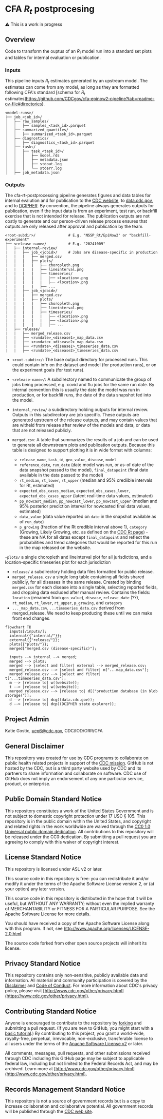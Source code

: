 # CFA $R_t$ postprocesing

⚠️ This is a work in progress

## Overview

Code to transform the ouptus of an $R_t$ model run into a standard set plots and
tables for internal evaluation or publication.

### Inputs
This pipeline inputs $R_t$ estimates generated by an upstream model.
The estimates can come from any model, as long as they are formatted following
CFA's standard [schema for $R_t$ estimates]https://github.com/CDCgov/cfa-epinow2-pipeline?tab=readme-ov-file#directories).

```
<model-runs>/
├── job_<job_id>/
│   ├── raw_samples/
│   │   ├── samples_<task_id>.parquet
│   ├── summarized_quantiles/
│   │   ├── summarized_<task_id>.parquet
│   ├── diagnostics/
│   │   ├── diagnostics_<task_id>.parquet
│   ├── tasks/
│   │   ├── task_<task_id>/
│   │   │   ├── model.rds
│   │   │   ├── metadata.json
│   │   │   ├── stdout.log
│   │   │   └── stderr.log
│   ├── job_metadata.json
```

### Outputs
The cfa-rt-postprocessing pipeilne generates figures and data tables for
internal evalution and for publication to the [CDC website](), to
[data.cdc.gov](), and to [DCIPHER](). By convention, the pipeline always
generates outputs for publication, even if the input data is from an experiment,
test run, or backfill exercise that is not intended for release. The publication
outputs are not costly to generate and our person-driven release process ensures
that outputs are only released after approval and publication by the team.


```
<root-subdir>/               # E.g. "NSSP_Rt/EpiNow2" or "backfill-experiment"
├── <release-name>/          # E.g. "20241009"
│   ├── internal-review/
|   |   ├── job_<jobid>/     # Jobs are disease-specific in production
|   |   |   ├── merged.csv
|   |   |   ├── plots/
|   |   |   |   ├── choropleth.png
|   |   |   |   ├── lineinterval.png
|   |   |   |   ├── timeseries/
|   |   |   |   |   ├── <location>.png
|   |   |   |   |   ├── <location>.png
|   |   |   |   ├── ...
|   |   ├── job_<jobid>/
|   |   |   ├── merged.csv
|   |   |   ├── plots/
|   |   |   |   ├── choropleth.png
|   |   |   |   ├── lineinterval.png
|   |   |   |   ├── timeseries/
|   |   |   |   |   ├── <location>.png
|   |   |   |   |   ├── <location>.png
|   |   |   |   |   ├── ...
|   ├── release/
|   |   ├── merged_release.csv
|   |   ├── <rundate>_<disease1>_map_data.csv
|   |   ├── <rundate>_<disease2>_map_data.csv
|   |   ├── <rundate>_<disease1>_timeseries_data.csv
|   |   ├── <rundate>_<disease2>_timeseries_data.csv
```

- `<root-subdir>/`: The base output directory for processed runs. This could
contain info on the dataset and model (for production runs), or on the
experiment goals (for test runs).
- `<release-name>/`: A subdirectory named to communicate the group of jobs
being processed, e.g. covid and flu jobs for the same run date.
By internal convention this is usually the date the model was run in production,
or for backfill runs, the date of the data snapshot fed into the model.
- `internal_review/` a subdirectory holding outputs for internal review. Outputs
in this subdirectory are job specific. These outputs are generated upstream of
the release outputs, and may contain values that are witheld from release after
review of the models and data, or data that are not released publicly.
- `merged.csv`: A table that summarizes the results of a job and can
be used to generate all downstream plots and publication outputs. Because this
table is designed to support plotting it is in wide format with columns:

  - `release_name`, `task_id`, `geo_value`, `disease`, `model`
  - `reference_date`, `run_date` (date model was run, or as-of date of the data snapshot passed to the model), `final_datapoint` (final date available in the data passed to the model)
  - `rt_median`, `rt_lower`, `rt_upper` (median and 95% crediible intervals for Rt, estimated)
  - `expected_obs_cases_median`, `expected_obs_cases_lower`, `expected_obs_cases_upper` (latent real-time data values, estimated)
  - `pp_nowcast_median`, `pp_nowcast_lower`, `pp_nowcast_upper` (median and 95% posterior prediction interval for nowcasted final data values, estimated)
  - `data_value` (data value reported on `date` in the snapshot available as of `run_date`)
  - `p_growing` (fraction of the Rt credible interval above 1), `category` (Growing, Likely Growing, etc. as defined on the [CDC Rt page](https://www.cdc.gov/cfa-modeling-and-forecasting/rt-estimates/index.html)) - these are NA for all dates except `final_datapoint` and reflect the probabilities and trend categories that would be reported for this run in the map released on the website.

-`plots/` a single choropleth and lineinterval plot for all jurisdictions, and a
location-specific timeseries plot for each jurisdiction
- `release/` a subdirectory holding data files formatted for public release.
- `merged_release.csv` a single long table containing all fields shared
publicly, for all diseases in the same release. Created by binding `merged.csv`
for each disease into a single table, selecting reported fields, and dropping
data excluded after manual review. Contains the fields:  `location` (renamed from `geo_value`), `disease`, `release_date` (??), `rt_median`, `rt_lower`, `rt_upper`, `p_growing`, and `category`
- `..._map_data.csv`, `...timeseries_data.csv` derived from merged_release. We
need to keep producing these until we can make front end changes.

```mermaid
flowchart TD
  inputs[/inputs/];
  internal{{"internal/"}};
  external{{"release/"}};
  plots{{"plots/"}};
  merged["merged.csv (disease-specific)"];

  inputs --> internal --> merged;
  merged --> plots;
  merged --> |select and filter| external --> merged_release.csv;
  merged_release.csv --> |select and filter| m["...map_data.csv"];
  merged_release.csv --> |select and filter| t["...timeseries_data.csv"];
  m --> |release to| w((website));
  t --> |release to| w((website));
  merged_release.csv --> |release to| d[("production database (in blob storage)")];
  d --> |release to| dcg((data.cdc.gov));
  d --> |release to| dcp((DCIPHER state explorer));
```

## Project Admin

Katie Gostic, uep6@cdc.gov, CDC/IOD/ORR/CFA

## General Disclaimer
This repository was created for use by CDC programs to collaborate on public health related projects in support of the [CDC mission](https://www.cdc.gov/about/organization/mission.htm).  GitHub is not hosted by the CDC, but is a third party website used by CDC and its partners to share information and collaborate on software. CDC use of GitHub does not imply an endorsement of any one particular service, product, or enterprise.

## Public Domain Standard Notice
This repository constitutes a work of the United States Government and is not
subject to domestic copyright protection under 17 USC § 105. This repository is in
the public domain within the United States, and copyright and related rights in
the work worldwide are waived through the [CC0 1.0 Universal public domain dedication](https://creativecommons.org/publicdomain/zero/1.0/).
All contributions to this repository will be released under the CC0 dedication. By
submitting a pull request you are agreeing to comply with this waiver of
copyright interest.

## License Standard Notice
This repository is licensed under ASL v2 or later.

This source code in this repository is free: you can redistribute it and/or modify it under
the terms of the Apache Software License version 2, or (at your option) any
later version.

This source code in this repository is distributed in the hope that it will be useful, but WITHOUT ANY
WARRANTY; without even the implied warranty of MERCHANTABILITY or FITNESS FOR A
PARTICULAR PURPOSE. See the Apache Software License for more details.

You should have received a copy of the Apache Software License along with this
program. If not, see http://www.apache.org/licenses/LICENSE-2.0.html

The source code forked from other open source projects will inherit its license.

## Privacy Standard Notice
This repository contains only non-sensitive, publicly available data and
information. All material and community participation is covered by the
[Disclaimer](https://github.com/CDCgov/template/blob/master/DISCLAIMER.md)
and [Code of Conduct](https://github.com/CDCgov/template/blob/master/code-of-conduct.md).
For more information about CDC's privacy policy, please visit [http://www.cdc.gov/other/privacy.html](https://www.cdc.gov/other/privacy.html).

## Contributing Standard Notice
Anyone is encouraged to contribute to the repository by [forking](https://help.github.com/articles/fork-a-repo)
and submitting a pull request. (If you are new to GitHub, you might start with a
[basic tutorial](https://help.github.com/articles/set-up-git).) By contributing
to this project, you grant a world-wide, royalty-free, perpetual, irrevocable,
non-exclusive, transferable license to all users under the terms of the
[Apache Software License v2](http://www.apache.org/licenses/LICENSE-2.0.html) or
later.

All comments, messages, pull requests, and other submissions received through
CDC including this GitHub page may be subject to applicable federal law, including but not limited to the Federal Records Act, and may be archived. Learn more at [http://www.cdc.gov/other/privacy.html](http://www.cdc.gov/other/privacy.html).

## Records Management Standard Notice
This repository is not a source of government records but is a copy to increase
collaboration and collaborative potential. All government records will be
published through the [CDC web site](http://www.cdc.gov).
